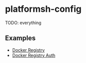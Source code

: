 # platformsh-config

TODO: everything

## Examples

- [Docker Registry](https://github.com/demosdemon/docker-registry/blob/c671f7adf5a595de7649800aa7b88a10831a933f/config.yml)
- [Docker Registry Auth](https://github.com/demosdemon/docker-registry-auth/blob/317141e553bc6adca2517482cc9cef149b904d01/config.yml)
